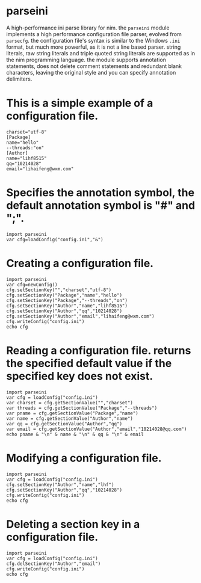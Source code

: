 # parseini
A high-performance ini parse library for nim.
the ``parseini`` module implements a high performance configuration file
parser, evolved from ``parsecfg``.
the configuration file's syntax is similar to the Windows ``.ini``
format, but much more powerful, as it is not a line based parser. string
literals, raw string literals and triple quoted string literals are 
supported as in the nim programming language.
the module supports annotation statements, does not delete comment
statements and redundant blank characters, leaving the original style
and you can specify annotation delimiters.


This is a simple example of a configuration file.
=================================================

    charset="utf-8"
    [Package]
    name="hello"
    --threads:"on"
    [Author]
    name="lihf8515"
    qq="10214028"
    email="lihaifeng@wxm.com"
    
Specifies the annotation symbol, the default annotation symbol is "#" and ";".
==============================================================================

    import parseini
    var cfg=loadConfig("config.ini","&")
    
Creating a configuration file.
==============================

    import parseini
    var cfg=newConfig()
    cfg.setSectionKey("","charset","utf-8")
    cfg.setSectionKey("Package","name","hello")
    cfg.setSectionKey("Package","--threads","on")
    cfg.setSectionKey("Author","name","lihf8515")
    cfg.setSectionKey("Author","qq","10214028")
    cfg.setSectionKey("Author","email","lihaifeng@wxm.com")
    cfg.writeConfig("config.ini")
    echo cfg

Reading a configuration file.
returns the specified default value if the specified key does not exist.
========================================================================

    import parseini
    var cfg = loadConfig("config.ini")
    var charset = cfg.getSectionValue("","charset")
    var threads = cfg.getSectionValue("Package","--threads")
    var pname = cfg.getSectionValue("Package","name")
    var name = cfg.getSectionValue("Author","name")
    var qq = cfg.getSectionValue("Author","qq")
    var email = cfg.getSectionValue("Author","email","10214028@qq.com")
    echo pname & "\n" & name & "\n" & qq & "\n" & email

Modifying a configuration file.
=========================================================

    import parseini
    var cfg = loadConfig("config.ini")
    cfg.setSectionKey("Author","name","lhf")
    cfg.setSectionKey("Author","qq","10214028")
    cfg.writeConfig("config.ini")
    echo cfg

Deleting a section key in a configuration file.
===============================================

    import parseini
    var cfg = loadConfig("config.ini")
    cfg.delSectionKey("Author","email")
    cfg.writeConfig("config.ini")
    echo cfg
